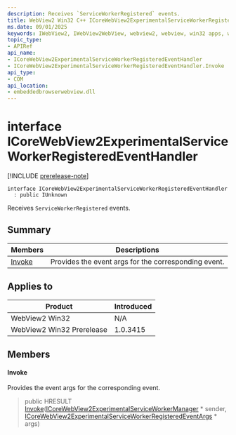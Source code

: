 ```yaml
---
description: Receives `ServiceWorkerRegistered` events.
title: WebView2 Win32 C++ ICoreWebView2ExperimentalServiceWorkerRegisteredEventHandler
ms.date: 09/01/2025
keywords: IWebView2, IWebView2WebView, webview2, webview, win32 apps, win32, edge, ICoreWebView2, ICoreWebView2Controller, browser control, edge html, ICoreWebView2ExperimentalServiceWorkerRegisteredEventHandler
topic_type: 
- APIRef
api_name:
- ICoreWebView2ExperimentalServiceWorkerRegisteredEventHandler
- ICoreWebView2ExperimentalServiceWorkerRegisteredEventHandler.Invoke
api_type:
- COM
api_location:
- embeddedbrowserwebview.dll
---
```


# interface ICoreWebView2ExperimentalServiceWorkerRegisteredEventHandler

[!INCLUDE [prerelease-note](../includes/prerelease-note.md)]

```
interface ICoreWebView2ExperimentalServiceWorkerRegisteredEventHandler
  : public IUnknown
```

Receives `ServiceWorkerRegistered` events.

## Summary

 Members                        | Descriptions
--------------------------------|---------------------------------------------
[Invoke](#invoke) | Provides the event args for the corresponding event.

## Applies to

Product                         | Introduced
--------------------------------|---------------------------------------------
WebView2 Win32            |    N/A
WebView2 Win32 Prerelease |    1.0.3415

## Members

#### Invoke

Provides the event args for the corresponding event.

> public HRESULT [Invoke](#invoke)([ICoreWebView2ExperimentalServiceWorkerManager](icorewebview2experimentalserviceworkermanager.md#icorewebview2experimentalserviceworkermanager) * sender, [ICoreWebView2ExperimentalServiceWorkerRegisteredEventArgs](icorewebview2experimentalserviceworkerregisteredeventargs.md#icorewebview2experimentalserviceworkerregisteredeventargs) * args)

